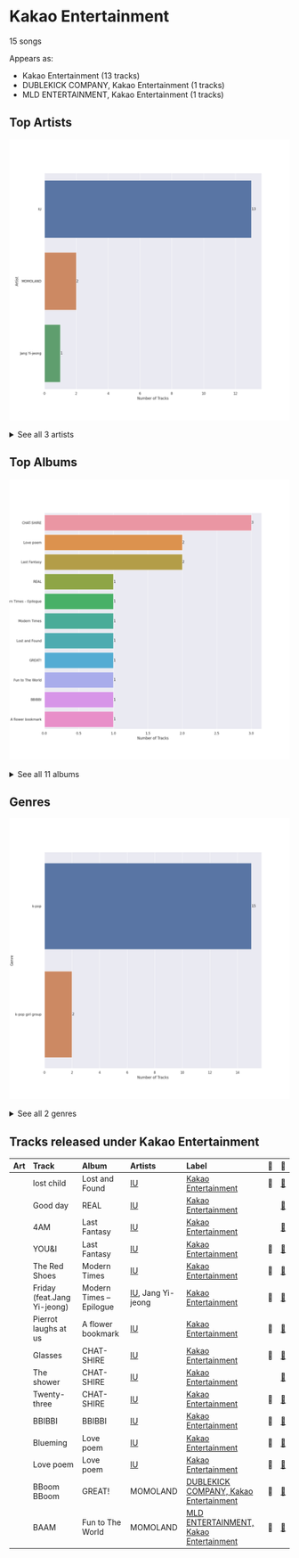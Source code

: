 # Kakao Entertainment

15 songs

Appears as:
- Kakao Entertainment (13 tracks)
- DUBLEKICK COMPANY, Kakao Entertainment (1 tracks)
- MLD ENTERTAINMENT, Kakao Entertainment (1 tracks)

## Top Artists

![Bar chart of top 3 artists](../images/labels/kakao_entertainment/artists.png)


<details>
<summary>See all 3 artists</summary>

|   Number of Tracks | Art                                                                                              | Artist                 | 🔗                                                           |
|-------------------:|:-------------------------------------------------------------------------------------------------|:-----------------------|:------------------------------------------------------------|
|                 13 | <img src="https://i.scdn.co/image/ab6761610000e5eb006ff3c0136a71bfb9928d34" alt="" width="50" /> | [IU](../artists/iu.md) | [🔗](https://open.spotify.com/artist/3HqSLMAZ3g3d5poNaI7GOU) |
|                  2 | <img src="https://i.scdn.co/image/ab6761610000e5eb4d4b74165ecfadcacf0771ae" alt="" width="50" /> | MOMOLAND               | [🔗](https://open.spotify.com/artist/5RR0MLwcjc87wjSw2JYdwx) |
|                  1 | <img src="nan" alt="" width="50" />                                                              | Jang Yi-jeong          | [🔗](https://open.spotify.com/artist/7nLakaHt1koh5mP4OIVM0F) |

</details>


## Top Albums

![Bar chart of top 11 albums](../images/labels/kakao_entertainment/albums.png)


<details>
<summary>See all 11 albums</summary>

|   Number of Tracks | Art                                                                                              | Album                   | 🔗                                                          |
|-------------------:|:-------------------------------------------------------------------------------------------------|:------------------------|:-----------------------------------------------------------|
|                  3 | <img src="https://i.scdn.co/image/ab67616d0000b2736a0cfc4171d2a0cb9dc7c9ab" alt="" width="50" /> | CHAT-SHIRE              | [🔗](https://open.spotify.com/album/3rMvAe0zU0pJRnRa7Rfc1U) |
|                  2 | <img src="https://i.scdn.co/image/ab67616d0000b273b658276cd9884ef6fae69033" alt="" width="50" /> | Love poem               | [🔗](https://open.spotify.com/album/2xEH7SRzJq7LgA0fCtTlxH) |
|                  2 | <img src="https://i.scdn.co/image/ab67616d0000b273bf5f4138ebc9ba3fd6f0cde9" alt="" width="50" /> | Last Fantasy            | [🔗](https://open.spotify.com/album/149BHv6qAyMgJ483vPi77C) |
|                  1 | <img src="https://i.scdn.co/image/ab67616d0000b27315cf3110f19687b1a24943d1" alt="" width="50" /> | REAL                    | [🔗](https://open.spotify.com/album/4WY1pPvmP9sBlVICuPxBQh) |
|                  1 | <img src="https://i.scdn.co/image/ab67616d0000b27315b8cef21bf4482d56c15614" alt="" width="50" /> | Modern Times – Epilogue | [🔗](https://open.spotify.com/album/56MqewtCUq5bplrqEYTVL0) |
|                  1 | <img src="https://i.scdn.co/image/ab67616d0000b2734897a7925914a3a10ce68c31" alt="" width="50" /> | Modern Times            | [🔗](https://open.spotify.com/album/2QcuXvQBWv1ZKyQtEhLbFe) |
|                  1 | <img src="https://i.scdn.co/image/ab67616d0000b273a1bb22f3ae0fe8b97bda6931" alt="" width="50" /> | Lost and Found          | [🔗](https://open.spotify.com/album/5CqhdN6fFBPN5JcNiU1uyF) |
|                  1 | <img src="https://i.scdn.co/image/ab67616d0000b273a5bb4ef1ca42f4378d815c7c" alt="" width="50" /> | GREAT!                  | [🔗](https://open.spotify.com/album/5vt2sEP5J0VNbYXoA7h2k4) |
|                  1 | <img src="https://i.scdn.co/image/ab67616d0000b27342b393df3e24a66e5accbf2b" alt="" width="50" /> | Fun to The World        | [🔗](https://open.spotify.com/album/75dkh8s39e7txjNe9cODH3) |
|                  1 | <img src="https://i.scdn.co/image/ab67616d0000b273a1d785640d9421ec17ea8fe6" alt="" width="50" /> | BBIBBI                  | [🔗](https://open.spotify.com/album/4ghBzVOTFoeKPPmyNKjVtI) |
|                  1 | <img src="https://i.scdn.co/image/ab67616d0000b273f8ac90d6852487a82df1b443" alt="" width="50" /> | A flower bookmark       | [🔗](https://open.spotify.com/album/460uGpon2JwPfRgDohV2bP) |

</details>


## Genres

![Bar chart of top 2 genres](../images/labels/kakao_entertainment/genres.png)


<details>
<summary>See all 2 genres</summary>

|   Number of Tracks | Genre                                             |
|-------------------:|:--------------------------------------------------|
|                 15 | [k-pop](../genres/k_pop.md)                       |
|                  2 | [k-pop girl group](../genres/k_pop_girl_group.md) |

</details>


## Tracks released under Kakao Entertainment

| Art                                                                                              | Track                       | Album                   | Artists                               | Label                                                            | 💚   | 🔗                                                          |
|:-------------------------------------------------------------------------------------------------|:----------------------------|:------------------------|:--------------------------------------|:-----------------------------------------------------------------|:----|:-----------------------------------------------------------|
| <img src="https://i.scdn.co/image/ab67616d0000b273a1bb22f3ae0fe8b97bda6931" alt="" width="50" /> | lost child                  | Lost and Found          | [IU](../artists/iu.md)                | [Kakao Entertainment](kakao_entertainment.md)                    | 💚   | [🔗](https://open.spotify.com/track/1EzYoGGkr0azLsiq8svGSl) |
| <img src="https://i.scdn.co/image/ab67616d0000b27315cf3110f19687b1a24943d1" alt="" width="50" /> | Good day                    | REAL                    | [IU](../artists/iu.md)                | [Kakao Entertainment](kakao_entertainment.md)                    |     | [🔗](https://open.spotify.com/track/1SwZVVH9BnXtLRLi2cbFhw) |
| <img src="https://i.scdn.co/image/ab67616d0000b273bf5f4138ebc9ba3fd6f0cde9" alt="" width="50" /> | 4AM                         | Last Fantasy            | [IU](../artists/iu.md)                | [Kakao Entertainment](kakao_entertainment.md)                    |     | [🔗](https://open.spotify.com/track/3K2qsjNSynFOx2XHTHGXT2) |
| <img src="https://i.scdn.co/image/ab67616d0000b273bf5f4138ebc9ba3fd6f0cde9" alt="" width="50" /> | YOU&I                       | Last Fantasy            | [IU](../artists/iu.md)                | [Kakao Entertainment](kakao_entertainment.md)                    | 💚   | [🔗](https://open.spotify.com/track/37S86pw74OH8j96ZmMnrpR) |
| <img src="https://i.scdn.co/image/ab67616d0000b2734897a7925914a3a10ce68c31" alt="" width="50" /> | The Red Shoes               | Modern Times            | [IU](../artists/iu.md)                | [Kakao Entertainment](kakao_entertainment.md)                    | 💚   | [🔗](https://open.spotify.com/track/3atsk5EWI5fNxLMIJnfYfJ) |
| <img src="https://i.scdn.co/image/ab67616d0000b27315b8cef21bf4482d56c15614" alt="" width="50" /> | Friday (feat.Jang Yi-jeong) | Modern Times – Epilogue | [IU](../artists/iu.md), Jang Yi-jeong | [Kakao Entertainment](kakao_entertainment.md)                    | 💚   | [🔗](https://open.spotify.com/track/0GsRx0gPft6RmijIwMsKmG) |
| <img src="https://i.scdn.co/image/ab67616d0000b273f8ac90d6852487a82df1b443" alt="" width="50" /> | Pierrot laughs at us        | A flower bookmark       | [IU](../artists/iu.md)                | [Kakao Entertainment](kakao_entertainment.md)                    | 💚   | [🔗](https://open.spotify.com/track/7rx1DA57CL4nGS3AnFGjgJ) |
| <img src="https://i.scdn.co/image/ab67616d0000b2736a0cfc4171d2a0cb9dc7c9ab" alt="" width="50" /> | Glasses                     | CHAT-SHIRE              | [IU](../artists/iu.md)                | [Kakao Entertainment](kakao_entertainment.md)                    | 💚   | [🔗](https://open.spotify.com/track/4ogMtogPGtC1VwKRNiHymx) |
| <img src="https://i.scdn.co/image/ab67616d0000b2736a0cfc4171d2a0cb9dc7c9ab" alt="" width="50" /> | The shower                  | CHAT-SHIRE              | [IU](../artists/iu.md)                | [Kakao Entertainment](kakao_entertainment.md)                    |     | [🔗](https://open.spotify.com/track/6Ig42GJlpNtP77kGIXYZc4) |
| <img src="https://i.scdn.co/image/ab67616d0000b2736a0cfc4171d2a0cb9dc7c9ab" alt="" width="50" /> | Twenty-three                | CHAT-SHIRE              | [IU](../artists/iu.md)                | [Kakao Entertainment](kakao_entertainment.md)                    | 💚   | [🔗](https://open.spotify.com/track/3YkDslZvvMixTwgDId0aYB) |
| <img src="https://i.scdn.co/image/ab67616d0000b273a1d785640d9421ec17ea8fe6" alt="" width="50" /> | BBIBBI                      | BBIBBI                  | [IU](../artists/iu.md)                | [Kakao Entertainment](kakao_entertainment.md)                    | 💚   | [🔗](https://open.spotify.com/track/4as4XEOR03oGm1STUKl6pa) |
| <img src="https://i.scdn.co/image/ab67616d0000b273b658276cd9884ef6fae69033" alt="" width="50" /> | Blueming                    | Love poem               | [IU](../artists/iu.md)                | [Kakao Entertainment](kakao_entertainment.md)                    | 💚   | [🔗](https://open.spotify.com/track/4Dr2hJ3EnVh2Aaot6fRwDO) |
| <img src="https://i.scdn.co/image/ab67616d0000b273b658276cd9884ef6fae69033" alt="" width="50" /> | Love poem                   | Love poem               | [IU](../artists/iu.md)                | [Kakao Entertainment](kakao_entertainment.md)                    | 💚   | [🔗](https://open.spotify.com/track/7HrE6HtYNBbGqp5GmHbFV0) |
| <img src="https://i.scdn.co/image/ab67616d0000b273a5bb4ef1ca42f4378d815c7c" alt="" width="50" /> | BBoom BBoom                 | GREAT!                  | MOMOLAND                              | [DUBLEKICK COMPANY, Kakao Entertainment](kakao_entertainment.md) | 💚   | [🔗](https://open.spotify.com/track/3BPoSr2pO34Aan6alFfVto) |
| <img src="https://i.scdn.co/image/ab67616d0000b27342b393df3e24a66e5accbf2b" alt="" width="50" /> | BAAM                        | Fun to The World        | MOMOLAND                              | [MLD ENTERTAINMENT, Kakao Entertainment](mld_entertainment.md)   | 💚   | [🔗](https://open.spotify.com/track/4Is1b37KJY9XVCgzp81FBW) |
